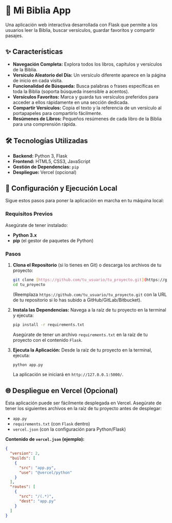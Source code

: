 # 📖 Mi Biblia App

Una aplicación web interactiva desarrollada con Flask que permite a los usuarios leer la Biblia, buscar versículos, guardar favoritos y compartir pasajes.

## ✨ Características

* **Navegación Completa:** Explora todos los libros, capítulos y versículos de la Biblia.
* **Versículo Aleatorio del Día:** Un versículo diferente aparece en la página de inicio en cada visita.
* **Funcionalidad de Búsqueda:** Busca palabras o frases específicas en toda la Biblia (soporta búsqueda insensible a acentos).
* **Versículos Favoritos:** Marca y guarda tus versículos preferidos para acceder a ellos rápidamente en una sección dedicada.
* **Compartir Versículos:** Copia el texto y la referencia de un versículo al portapapeles para compartirlo fácilmente.
* **Resúmenes de Libros:** Pequeños resúmenes de cada libro de la Biblia para una comprensión rápida.

## 🛠️ Tecnologías Utilizadas

* **Backend:** Python 3, Flask
* **Frontend:** HTML5, CSS3, JavaScript
* **Gestión de Dependencias:** `pip`
* **Despliegue:** Vercel (opcional)

## 🚀 Configuración y Ejecución Local

Sigue estos pasos para poner la aplicación en marcha en tu máquina local:

### **Requisitos Previos**

Asegúrate de tener instalado:

* **Python 3.x**
* **pip** (el gestor de paquetes de Python)

### **Pasos**

1.  **Clona el Repositorio** (si lo tienes en Git) o descarga los archivos de tu proyecto:
    ```bash
    git clone [https://github.com/tu_usuario/tu_proyecto.git](https://github.com/tu_usuario/tu_proyecto.git)
    cd tu_proyecto
    ```
    (Reemplaza `https://github.com/tu_usuario/tu_proyecto.git` con la URL de tu repositorio si lo has subido a GitHub/GitLab/Bitbucket).

2.  **Instala las Dependencias:**
    Navega a la raíz de tu proyecto en la terminal y ejecuta:
    ```bash
    pip install -r requirements.txt
    ```
    Asegúrate de tener un archivo `requirements.txt` en la raíz de tu proyecto con el contenido `Flask`.

3.  **Ejecuta la Aplicación:**
    Desde la raíz de tu proyecto en la terminal, ejecuta:
    ```bash
    python app.py
    ```
    La aplicación se iniciará en `http://127.0.0.1:5000/`.

## 🌐 Despliegue en Vercel (Opcional)

Esta aplicación puede ser fácilmente desplegada en Vercel. Asegúrate de tener los siguientes archivos en la raíz de tu proyecto antes de desplegar:

* `app.py`
* `requirements.txt` (con `Flask` dentro)
* `vercel.json` (con la configuración para Python/Flask)

**Contenido de `vercel.json` (ejemplo):**
```json
{
  "version": 2,
  "builds": [
    {
      "src": "app.py",
      "use": "@vercel/python"
    }
  ],
  "routes": [
    {
      "src": "/(.*)",
      "dest": "app.py"
    }
  ]
}